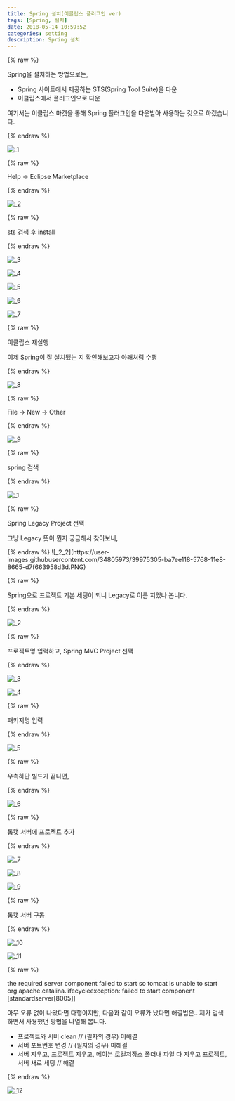 ```yaml
---
title: Spring 설치(이클립스 플러그인 ver)
tags: [Spring, 설치]
date: 2018-05-14 10:59:52
categories: setting
description: Spring 설치
---
```

{% raw %}
<p>Spring을 설치하는 방법으로는,</p>
<ul>
	<li>Spring 사이트에서 제공하는 STS(Spring Tool Suite)을 다운</li>
	<li class="highlight">이클립스에서 플러그인으로 다운</li>
</ul>
<p>여기서는 이클립스 마켓을 통해 Spring 플러그인을 다운받아 사용하는 것으로 하겠습니다.</p>
{% endraw %}

![_1](https://user-images.githubusercontent.com/34805973/39974831-29266d50-5766-11e8-9adc-02c3f36a7221.png)

{% raw %}
<p>Help → Eclipse Marketplace</p>
{% endraw %}

![_2](https://user-images.githubusercontent.com/34805973/39974832-294d569a-5766-11e8-8447-da897471e98b.png)

{% raw %}
<p>sts 검색 후 install</p>
{% endraw %}

![_3](https://user-images.githubusercontent.com/34805973/39974833-2972874e-5766-11e8-9aba-3e8f210bffe9.png)

![_4](https://user-images.githubusercontent.com/34805973/39974834-2998e1dc-5766-11e8-8d4e-0a37b618e7ce.png)

![_5](https://user-images.githubusercontent.com/34805973/39974835-29bfaf06-5766-11e8-9fc3-0ae6e74fcffc.png)

![_6](https://user-images.githubusercontent.com/34805973/39974836-29e68392-5766-11e8-90f1-c269701ac341.png)

![_7](https://user-images.githubusercontent.com/34805973/39974837-2a0b951a-5766-11e8-8f27-7b9842033c39.png)

{% raw %}
<p>이클립스 재실행</p>
<p>이제 Spring이 잘 설치됐는 지 확인해보고자 아래처럼 수행</p>
{% endraw %}

![_8](https://user-images.githubusercontent.com/34805973/39974838-2a30ace2-5766-11e8-8bd4-94a5c3982296.png)

{% raw %}
<p>File → New → Other</p>
{% endraw %}

![_9](https://user-images.githubusercontent.com/34805973/39974839-2a5abda2-5766-11e8-91b0-e52fa553853b.png)

{% raw %}
<p>spring 검색</p>
{% endraw %}

![_1](https://user-images.githubusercontent.com/34805973/39974846-36f37054-5766-11e8-80f8-d921f0f86c0c.PNG)

{% raw %}
<p><span class="highlight">Spring Legacy Project</span> 선택</p>
<p>그냥 Legacy 뜻이 뭔지 궁금해서 찾아보니,</p>
{% endraw %}
![_2_2](https://user-images.githubusercontent.com/34805973/39975305-ba7ee118-5768-11e8-8665-d7f663958d3d.PNG)

{% raw %}
<p>Spring으로 프로젝트 기본 세팅이 되니 Legacy로 이름 지었나 봅니다.</p>
{% endraw %}

![_2](https://user-images.githubusercontent.com/34805973/39974847-3719ce34-5766-11e8-9c4a-53ee8329ae23.PNG)

{% raw %}
<p>프로젝트명 입력하고, <span class="highlight">Spring MVC Project</span> 선택</p>
{% endraw %}

![_3](https://user-images.githubusercontent.com/34805973/39974848-373f334a-5766-11e8-990e-ff4d9bea8317.PNG)

![_4](https://user-images.githubusercontent.com/34805973/39974849-37672896-5766-11e8-9994-7c9bd90e714e.PNG)

{% raw %}
<p>패키지명 입력</p>
{% endraw %}

![_5](https://user-images.githubusercontent.com/34805973/39974850-378f7bde-5766-11e8-8ffe-305b7dfe166a.PNG)

{% raw %}
<p>우측하단 빌드가 끝나면,</p>
{% endraw %}

![_6](https://user-images.githubusercontent.com/34805973/39974851-37b83312-5766-11e8-92ba-024e45f1c9b4.PNG)

{% raw %}
<p>톰캣 서버에 프로젝트 추가</p>
{% endraw %}

![_7](https://user-images.githubusercontent.com/34805973/39974852-37e0cb1a-5766-11e8-8114-49953f982be0.PNG)

![_8](https://user-images.githubusercontent.com/34805973/39974853-3808e9a6-5766-11e8-8421-a90fed74f03a.PNG)

![_9](https://user-images.githubusercontent.com/34805973/39974854-3831d564-5766-11e8-9e18-bf42dfaafffe.PNG)

{% raw %}
<p>톰캣 서버 구동</p>
{% endraw %}

![_10](https://user-images.githubusercontent.com/34805973/39974855-385bcdce-5766-11e8-9ab4-13b5bf7022f0.PNG)

![_11](https://user-images.githubusercontent.com/34805973/39974857-38958cda-5766-11e8-97c6-0ddcc3051ec7.PNG)

{% raw %}
<p>the required server component failed to start so tomcat is unable to start<br>org.apache.catalina.lifecycleexception: failed to start component [standardserver[8005]]</p>
<p>아무 오류 없이 나왔다면 다행이지만, 다음과 같이 오류가 났다면 해결법은.. 제가 검색하면서 사용했던 방법을 나열해 봅니다.</p>
<ul>
	<li>프로젝트와 서버 clean // (필자의 경우) 미해결</li>
	<li>서버 포트번호 변경 // (필자의 경우) 미해결</li>
	<li>서버 지우고, 프로젝트 지우고, 메이븐 로컬저장소 폴더내 파일 다 지우고 <span class="highlight">프로젝트, 서버 새로 세팅 // 해결</span></li>
</ul>
{% endraw %}

![_12](https://user-images.githubusercontent.com/34805973/39974859-38bb398a-5766-11e8-8d26-3f54777ac76f.PNG)

